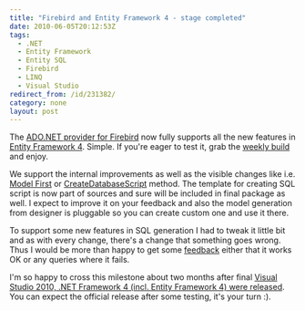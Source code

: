 ```yaml
---
title: "Firebird and Entity Framework 4 - stage completed"
date: 2010-06-05T20:12:53Z
tags:
  - .NET
  - Entity Framework
  - Entity SQL
  - Firebird
  - LINQ
  - Visual Studio
redirect_from: /id/231382/
category: none
layout: post
---
```

The [ADO.NET provider for Firebird][1] now fully supports all the new features in [Entity Framework 4][2]. Simple. If you're eager to test it, grab the [weekly build][3] and enjoy.

We support the internal improvements as well as the visible changes like i.e. [Model First][4] or [CreateDatabaseScript][5] method. The template for creating SQL script is now part of sources and sure will be included in final package as well. I expect to improve it on your feedback and also the model generation from designer is pluggable so you can create custom one and use it there.

To support some new features in SQL generation I had to tweak it little bit and as with every change, there's a change that something goes wrong. Thus I would be more than happy to get some [feedback][6] either that it works OK or any queries where it fails.

I'm so happy to cross this milestone about two months after final [Visual Studio 2010, .NET Framework 4 (incl. Entity Framework 4) were released][7]. You can expect the official release after some testing, it's your turn :).

[1]: http://firebirdsql.org/index.php?op=files&id=netprovider
[2]: http://msdn.microsoft.com/en-us/data/aa937723.aspx
[3]: http://netprovider.cincura.net
[4]: http://blogs.msdn.com/b/adonet/archive/2009/11/05/model-first-with-the-entity-framework-4.aspx
[5]: http://msdn.microsoft.com/en-us/library/system.data.objects.objectcontext.createdatabasescript.aspx
[6]: http://firebirdsql.org/index.php?op=lists#fb-dotnet-provider
[7]: http://www.microsoft.com/presspass/press/2010/apr10/04-11vs10pr.mspx